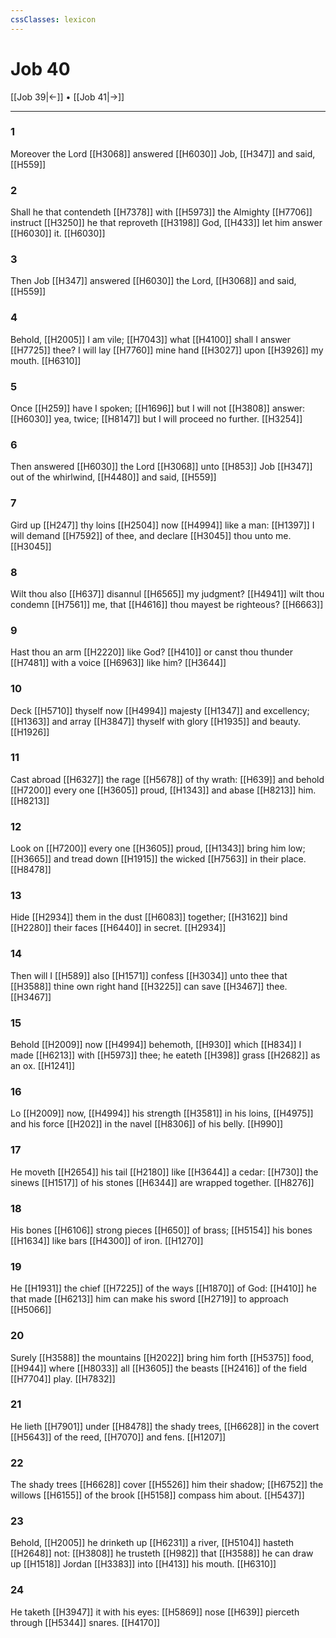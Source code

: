 ```yaml
---
cssClasses: lexicon
---
```

# Job 40

[[Job 39|←]] • [[Job 41|→]]

---

### 1
Moreover the Lord [[H3068]] answered [[H6030]] Job, [[H347]] and said, [[H559]]

### 2
Shall he that contendeth [[H7378]] with [[H5973]] the Almighty [[H7706]] instruct [[H3250]] he that reproveth [[H3198]] God, [[H433]] let him answer [[H6030]] it. [[H6030]]

### 3
Then Job [[H347]] answered [[H6030]] the Lord, [[H3068]] and said, [[H559]]

### 4
Behold, [[H2005]] I am vile; [[H7043]] what [[H4100]] shall I answer [[H7725]] thee? I will lay [[H7760]] mine hand [[H3027]] upon [[H3926]] my mouth. [[H6310]]

### 5
Once [[H259]] have I spoken; [[H1696]] but I will not [[H3808]] answer: [[H6030]] yea, twice; [[H8147]] but I will proceed no further. [[H3254]]

### 6
Then answered [[H6030]] the Lord [[H3068]]  unto [[H853]] Job [[H347]] out of the whirlwind, [[H4480]] and said, [[H559]]

### 7
Gird up [[H247]] thy loins [[H2504]] now [[H4994]] like a man: [[H1397]] I will demand [[H7592]] of thee, and declare [[H3045]] thou unto me. [[H3045]]

### 8
Wilt thou also [[H637]] disannul [[H6565]] my judgment? [[H4941]] wilt thou condemn [[H7561]] me, that [[H4616]] thou mayest be righteous? [[H6663]]

### 9
Hast thou an arm [[H2220]] like God? [[H410]] or canst thou thunder [[H7481]] with a voice [[H6963]] like him? [[H3644]]

### 10
Deck [[H5710]] thyself now [[H4994]] majesty [[H1347]] and excellency; [[H1363]] and array [[H3847]] thyself with glory [[H1935]] and beauty. [[H1926]]

### 11
Cast abroad [[H6327]] the rage [[H5678]] of thy wrath: [[H639]] and behold [[H7200]] every one [[H3605]] proud, [[H1343]] and abase [[H8213]] him. [[H8213]]

### 12
Look on [[H7200]] every one [[H3605]] proud, [[H1343]] bring him low; [[H3665]] and tread down [[H1915]] the wicked [[H7563]] in their place. [[H8478]]

### 13
Hide [[H2934]] them in the dust [[H6083]] together; [[H3162]] bind [[H2280]] their faces [[H6440]] in secret. [[H2934]]

### 14
Then will I [[H589]] also [[H1571]] confess [[H3034]] unto thee that [[H3588]] thine own right hand [[H3225]] can save [[H3467]] thee. [[H3467]]

### 15
Behold [[H2009]] now [[H4994]] behemoth, [[H930]] which [[H834]] I made [[H6213]] with [[H5973]] thee; he eateth [[H398]] grass [[H2682]] as an ox. [[H1241]]

### 16
Lo [[H2009]] now, [[H4994]] his strength [[H3581]] in his loins, [[H4975]] and his force [[H202]] in the navel [[H8306]] of his belly. [[H990]]

### 17
He moveth [[H2654]] his tail [[H2180]] like [[H3644]] a cedar: [[H730]] the sinews [[H1517]] of his stones [[H6344]] are wrapped together. [[H8276]]

### 18
His bones [[H6106]] strong pieces [[H650]] of brass; [[H5154]] his bones [[H1634]] like bars [[H4300]] of iron. [[H1270]]

### 19
He [[H1931]] the chief [[H7225]] of the ways [[H1870]] of God: [[H410]] he that made [[H6213]] him can make his sword [[H2719]] to approach [[H5066]]

### 20
Surely [[H3588]] the mountains [[H2022]] bring him forth [[H5375]] food, [[H944]] where [[H8033]] all [[H3605]] the beasts [[H2416]] of the field [[H7704]] play. [[H7832]]

### 21
He lieth [[H7901]] under [[H8478]] the shady trees, [[H6628]] in the covert [[H5643]] of the reed, [[H7070]] and fens. [[H1207]]

### 22
The shady trees [[H6628]] cover [[H5526]] him their shadow; [[H6752]] the willows [[H6155]] of the brook [[H5158]] compass him about. [[H5437]]

### 23
Behold, [[H2005]] he drinketh up [[H6231]] a river, [[H5104]] hasteth [[H2648]] not: [[H3808]] he trusteth [[H982]] that [[H3588]] he can draw up [[H1518]] Jordan [[H3383]] into [[H413]] his mouth. [[H6310]]

### 24
He taketh [[H3947]] it with his eyes: [[H5869]] nose [[H639]] pierceth through [[H5344]] snares. [[H4170]]